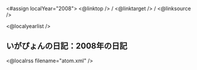 <#assign localYear="2008">
<@linktop /> 
/ <@linktarget /> 
/ <@linksource /> 

<@localyearlist />

## いがぴょんの日記：2008年の日記

<@localrss filename="atom.xml" />

